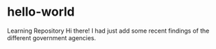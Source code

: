 # hello-world
Learning Repository
Hi there!
I had just add some recent findings of the different government agencies.

